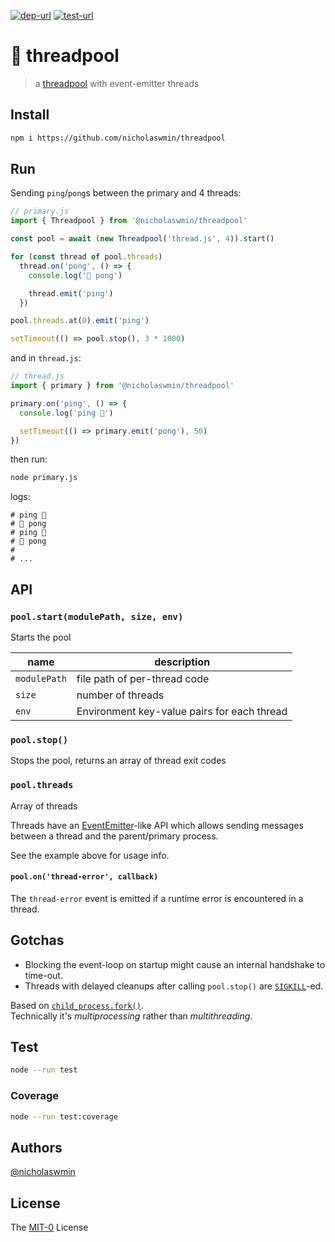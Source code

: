 [![dep-url][dep-badge]][dep-url] [![test-url][test-badge]][test-url] 

# :thread: threadpool

> a [threadpool][threadpool] with event-emitter threads

## Install

```bash
npm i https://github.com/nicholaswmin/threadpool
```

## Run

Sending `ping`/`pong`s between the primary and 4 threads:

```js
// primary.js
import { Threadpool } from '@nicholaswmin/threadpool'

const pool = await (new Threadpool('thread.js', 4)).start()

for (const thread of pool.threads)
  thread.on('pong', () => {
    console.log('🏓 pong')

    thread.emit('ping')
  })

pool.threads.at(0).emit('ping')

setTimeout(() => pool.stop(), 3 * 1000)
```

and in `thread.js`:

```js
// thread.js
import { primary } from '@nicholaswmin/threadpool'

primary.on('ping', () => {
  console.log('ping 🏓')

  setTimeout(() => primary.emit('pong'), 50)
})
```

then run:

```bash
node primary.js
```

logs:

```
# ping 🏓
# 🏓 pong
# ping 🏓
# 🏓 pong
# 
# ...
```

## API

### `pool.start(modulePath, size, env)`

Starts the pool

| name         | description                                 |
|--------------|---------------------------------------------|
| `modulePath` | file path of per-thread code                |
| `size`       | number of threads                           |
| `env`        | Environment key-value pairs for each thread |

### `pool.stop()`

Stops the pool, returns an array of thread exit codes

### `pool.threads`

Array of threads

Threads have an [EventEmitter][ee]-like API which allows sending messages
between a thread and the parent/primary process.

See the example above for usage info.

#### `pool.on('thread-error', callback)`

The `thread-error` event is emitted if a runtime error is encountered in 
a thread.

## Gotchas 

- Blocking the event-loop on startup might cause an internal handshake to 
  time-out.
- Threads with delayed cleanups after calling `pool.stop()` 
  are [`SIGKILL`][sigkill]-ed.

Based on [`child_process.fork()`][cp-fork].  
Technically it's *multiprocessing* rather than *multithreading*.  

## Test 

```bash 
node --run test
```

### Coverage 

```bash
node --run test:coverage
```

## Authors

[@nicholaswmin][nicholaswmin]

## License 

The [MIT-0][license] License 


[test-badge]: https://github.com/nicholaswmin/threadpool/actions/workflows/test.yml/badge.svg
[test-url]: https://github.com/nicholaswmin/threadpool/actions/workflows/test.yml
[dep-badge]: https://img.shields.io/badge/dependencies-0-b.svg
[dep-url]: https://blog.author.io/npm-needs-a-personal-trainer-537e0f8859c6

[threadpool]: https://en.wikipedia.org/wiki/Thread_pool
[cp-fork]: https://nodejs.org/api/child_process.html#child_processforkmodulepath-args-options
[sigkill]: https://www.gnu.org/software/libc/manual/html_node/Termination-Signals.html#index-SIGKILL
[ee]: https://nodejs.org/docs/latest/api/events.html#emitteremiteventname-args

[nicholaswmin]: https://github.com/nicholaswmin
[license]: https://spdx.org/licenses/MIT-0.html
